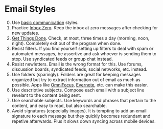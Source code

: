 # Email Styles

0. Use [basic communication](basic.md) styles.
0. Practice [Inbox Zero](http://inboxzero.com). Keep the inbox at zero messages after checking for
   new updates.
0. [Get Things Done](https://en.wikipedia.org/wiki/Getting_Things_Done). Check, at most, three times
   a day (morning, noon, night). Completely exit out of the program when done.
0. Resist filters. If you find yourself setting up filters to deal with spam or automated messages,
   be assertive and ask whoever is sending them to stop. Use syndicated feeds or group chat instead.
0. Resist newletters. Email is the wrong format for this. Use forums, discussion boards, syndicated
   feeds, social networks, etc. instead.
0. Use folders (sparingly). Folders are great for keeping messages organized but try to extract
   information out of email as much as possible. Apps like
   [OmniFocus](https://www.omnigroup.com/products/omnifocus), [Evernote](https://evernote.com), etc.
   can make this easier.
0. Use descriptive subjects. Compose each email with a subject line revelant to the content being
   sent.
0. Use searchable subjects. Use keywords and phrases that pertain to the content, and easy to read,
   but also searchable.
0. Avoid signatures (especially images). It is tempting to add an email signature to each message
   but they quickly becomes redundant and repetive afterwards. Plus it slows down syncing across
   mobile devices.
